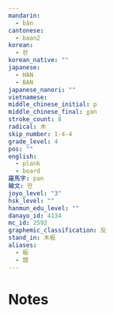 ```yaml
---
mandarin:
  - bǎn
cantonese:
  - baan2
korean:
  - 판
korean_native: ""
japanese:
  - HAN
  - BAN
japanese_nanori: ""
vietnamese:
middle_chinese_initial: p
middle_chinese_final: ɣan
stroke_count: 8
radical: 木
skip_number: 1-4-4
grade_level: 4
pos: ""
english:
  - plank
  - board
羅馬字: pan
韓文: 판
joyo_level: "3"
hsk_level: ""
hanmun_edu_level: ""
danayo_id: 4134
mc_id: 2592
graphemic_classification: 反
stand_in: 木板
aliases:
  - 板
  - 闆
---
```


# Notes
